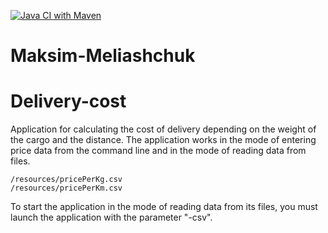 [![Java CI with Maven](https://github.com/Brest-Java-Course-2021-2/Maksim-Meliashchuk/actions/workflows/maven.yml/badge.svg)](https://github.com/Brest-Java-Course-2021-2/Maksim-Meliashchuk/actions/workflows/maven.yml)


# Maksim-Meliashchuk
# Delivery-cost

Application for calculating the cost of delivery depending on the weight of the cargo and the distance.
The application works in the mode of entering price data from the command line and in the mode of reading data from files.

    /resources/pricePerKg.csv
    /resources/pricePerKm.csv

To start the application in the mode of reading data from its files, you must launch the application with the parameter "-csv".



